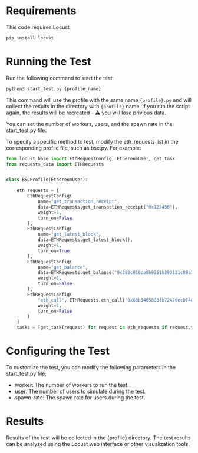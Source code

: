 # Requirements
This code requires Locust

```bash
pip install locust
```

# Running the Test
Run the following command to start the test:

```bash
python3 start_test.py {profile_name}
```
This command will use the profile with the same name `{profile}.py` and will collect the results in the directory with `{profile}` name. 
If you run the script again, the results will be recreated - ⚠️ you will lose privious data.

You can set the number of workers, users, and the spawn rate in the start_test.py file.

To specify a specific method to test, modify the eth_requests list in the corresponding profile file, such as bsc.py. For example:

```python
from locust_base import EthRequestConfig, EthereumUser, get_task
from requests_data import ETHRequests


class BSCProfile(EthereumUser):

    eth_requests = [
        EthRequestConfig(
            name="get_transaction_receipt",
            data=ETHRequests.get_transaction_receipt("0x123456"),
            weight=1,
            turn_on=False
        ),
        EthRequestConfig(
            name="get_latest_block",
            data=ETHRequests.get_latest_block(),
            weight=1,
            turn_on=True
        ),
        EthRequestConfig(
            name="get_balance",
            data=ETHRequests.get_balance("0x388c818ca8b9251b393131c08a736a67ccb19297"),
            weight=1,
            turn_on=False
        ),
        EthRequestConfig(
            "eth_call", ETHRequests.eth_call("0x68b3465833fb72A70ecDF485E0e4C7bD8665Fc45"),
            weight=1,
            turn_on=False
        )
    ]
    tasks = [get_task(request) for request in eth_requests if request.turn_on]

```

# Configuring the Test
To customize the test, you can modify the following parameters in the start_test.py file:
- worker: The number of workers to run the test.
- user: The number of users to simulate during the test.
- spawn-rate: The spawn rate for users during the test.

# Results
Results of the test will be collected in the {profile} directory. 
The test results can be analyzed using the Locust web interface or other visualization tools.
